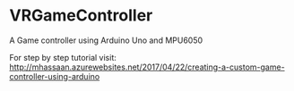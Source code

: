 # VRGameController
A Game controller using Arduino Uno and MPU6050

For step by step tutorial visit:
http://mhassaan.azurewebsites.net/2017/04/22/creating-a-custom-game-controller-using-arduino
